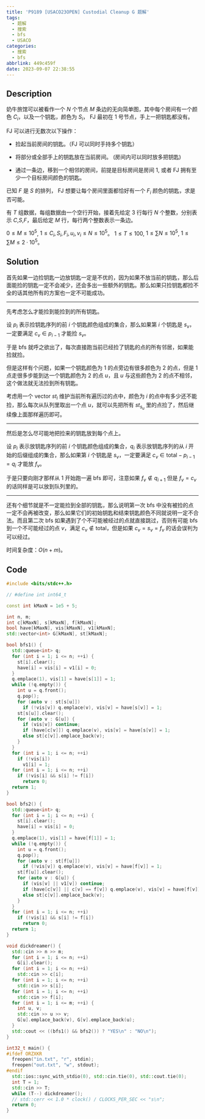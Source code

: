 ```yaml
---
title: 'P9189 [USACO23OPEN] Custodial Cleanup G 题解'
tags:
  - 题解
  - 搜索
  - bfs
  - USACO
categories:
  - 搜索
  - bfs
abbrlink: 449c459f
date: 2023-09-07 22:38:55
---
```


## Description

奶牛旅馆可以被看作一个 $N$ 个节点 $M$ 条边的无向简单图，其中每个房间有一个颜色 $C_i$，以及一个钥匙，颜色为 $S_i$， FJ 最初在 $1$ 号节点，手上一把钥匙都没有。

FJ 可以进行无数次以下操作：

- 捡起当前房间的钥匙。（FJ 可以同时手持多个钥匙）

- 将部分或全部手上的钥匙放在当前房间。 (房间内可以同时放多把钥匙)

- 通过一条边，移到一个相邻的房间，前提是目标房间是房间 $1$, 或者 FJ 拥有至少一个目标房间颜色的钥匙。

已知 $F$ 是 $S$ 的排列， FJ 想要让每个房间里面都恰好有一个 $F_i$ 颜色的钥匙，求是否可能。

有 $T$ 组数据，每组数据由一个空行开始，接着先给定 $3$ 行每行 $N$ 个整数，分别表示 $C$,$S$,$F$，最后给定 $M$ 行，每行两个整数表示一条边。

$0 \le M \le 10^5$, $1 \le C_i, S_i, F_i, u_i, v_i \le N \le 10^5$。
$1 \le T \le 100$, $1 \le \sum N \le 10^5$, $1 \le \sum M \le 2\cdot 10^5$。

## Solution

首先如果一边捡钥匙一边放钥匙一定是不优的，因为如果不放当前的钥匙，那么后面能捡的钥匙一定不会减少，还会多出一些额外的钥匙。那么如果只捡钥匙都捡不全的话其他所有的方案也一定不可能成功。

---

先考虑怎么才能捡到能捡到的所有钥匙。

设 $p_i$ 表示捡钥匙序列的前 $i$ 个钥匙颜色组成的集合，那么如果第 $i$ 个钥匙是 $s_v$，一定要满足 $c_v\in p_{i-1}$ 才能捡 $s_v$。

于是 bfs 就呼之欲出了，每次直接跑当前已经捡了钥匙的点的所有邻居，如果能捡就捡。

但是这样有个问题，如果一个钥匙颜色为 $1$ 的点旁边有很多颜色为 $2$ 的点，但是 $1$ 点走很多步能到达一个钥匙颜色为 $2$ 的点 $u$，且 $u$ 与这些颜色为 $2$ 的点不相邻，这个做法就无法捡到所有钥匙。

考虑用一个 vector $st_i$ 维护当前所有遍历过的点中，颜色为 $i$ 的点中有多少还不能捡，那么每次从队列里取出一个点 $u$，就可以先把所有 $st_{s_u}$ 里的点捡了，然后继续像上面那样遍历即可。

---

然后是怎么尽可能地把捡来的钥匙放到每个点上。

设 $p_i$ 表示放钥匙序列的前 $i$ 个钥匙颜色组成的集合，$q_i$ 表示放钥匙序列的从 $i$ 开始的后缀组成的集合，那么如果第 $i$ 个钥匙是 $s_v$，一定要满足 $c_v\in \text{total}-p_{i-1}=q_{i}$ 才能放 $f_v$。

于是只要向刚才那样从 $1$ 开始跑一遍 bfs 即可，注意如果 $f_v\notin q_{i+1}$ 但是 $f_v=c_v$ 的话同样是可以放到队列里的。

---

还有个细节就是不一定能捡到全部的钥匙，那么说明第一次 bfs 中没有被捡的点一定不会再被改变，那么如果它们的初始钥匙和结束钥匙颜色不同就说明一定不合法。而且第二次 bfs 如果遇到了个不可能被经过的点就直接跳过，否则有可能 bfs 到一个不可能经过的点 $v$，满足 $c_v\notin \text{total}$，但是如果 $c_v=s_v=f_v$ 的话会误判为可以经过。

时间复杂度：$O\left(n+m\right)$。

## Code

```cpp
#include <bits/stdc++.h>

// #define int int64_t

const int kMaxN = 1e5 + 5;

int n, m;
int c[kMaxN], s[kMaxN], f[kMaxN];
bool have[kMaxN], vis[kMaxN], v1[kMaxN];
std::vector<int> G[kMaxN], st[kMaxN];

bool bfs1() {
  std::queue<int> q;
  for (int i = 1; i <= n; ++i) {
    st[i].clear();
    have[i] = vis[i] = v1[i] = 0;
  }
  q.emplace(1), vis[1] = have[s[1]] = 1;
  while (!q.empty()) {
    int u = q.front();
    q.pop();
    for (auto v : st[s[u]])
      if (!vis[v]) q.emplace(v), vis[v] = have[s[v]] = 1;
    st[s[u]].clear();
    for (auto v : G[u]) {
      if (vis[v]) continue;
      if (have[c[v]]) q.emplace(v), vis[v] = have[s[v]] = 1;
      else st[c[v]].emplace_back(v);
    }
  }
  for (int i = 1; i <= n; ++i)
    if (!vis[i])
      v1[i] = 1;
  for (int i = 1; i <= n; ++i)
    if (!vis[i] && s[i] != f[i])
      return 0;
  return 1;
}

bool bfs2() {
  std::queue<int> q;
  for (int i = 1; i <= n; ++i) {
    st[i].clear();
    have[i] = vis[i] = 0;
  }
  q.emplace(1), vis[1] = have[f[1]] = 1;
  while (!q.empty()) {
    int u = q.front();
    q.pop();
    for (auto v : st[f[u]])
      if (!vis[v]) q.emplace(v), vis[v] = have[f[v]] = 1;
    st[f[u]].clear();
    for (auto v : G[u]) {
      if (vis[v] || v1[v]) continue;
      if (have[c[v]] || c[v] == f[v]) q.emplace(v), vis[v] = have[f[v]] = 1;
      else st[c[v]].emplace_back(v);
    }
  }
  for (int i = 1; i <= n; ++i)
    if (!vis[i] && s[i] != f[i])
      return 0;
  return 1;
}

void dickdreamer() {
  std::cin >> n >> m;
  for (int i = 1; i <= n; ++i)
    G[i].clear();
  for (int i = 1; i <= n; ++i)
    std::cin >> c[i];
  for (int i = 1; i <= n; ++i)
    std::cin >> s[i];
  for (int i = 1; i <= n; ++i)
    std::cin >> f[i];
  for (int i = 1; i <= m; ++i) {
    int u, v;
    std::cin >> u >> v;
    G[u].emplace_back(v), G[v].emplace_back(u);
  }
  std::cout << ((bfs1() && bfs2()) ? "YES\n" : "NO\n");
}

int32_t main() {
#ifdef ORZXKR
  freopen("in.txt", "r", stdin);
  freopen("out.txt", "w", stdout);
#endif
  std::ios::sync_with_stdio(0), std::cin.tie(0), std::cout.tie(0);
  int T = 1;
  std::cin >> T;
  while (T--) dickdreamer();
  // std::cerr << 1.0 * clock() / CLOCKS_PER_SEC << "s\n";
  return 0;
}
```